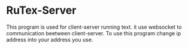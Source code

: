 # RuTex-Server

This program is used for client-server running text. it use websocket to communication beetween client-server.
To use this program change ip address into your address you use.
